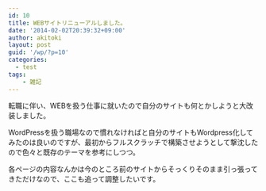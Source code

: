 ```yaml
---
id: 10
title: WEBサイトリニューアルしました。
date: '2014-02-02T20:39:32+09:00'
author: akitoki
layout: post
guid: '/wp/?p=10'
categories:
  - test
tags:
    - 雑記
---
```


転職に伴い、WEBを扱う仕事に就いたので自分のサイトも何とかしようと大改装しました。
<!--more-->
WordPressを扱う職場なので慣れなければと自分のサイトもWordpress化してみたのは良いのですが、最初からフルスクラッチで構築させようとして撃沈したので色々と既存のテーマを参考にしつつ。

各ページの内容なんかは今のところ前のサイトからそっくりそのまま引っ張ってきただけなので、ここも追って調整したいです。
